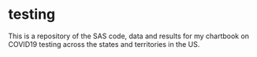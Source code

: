 # testing
This is a repository of the SAS code, data and results for my chartbook on COVID19 testing across the states and territories in the US. 
